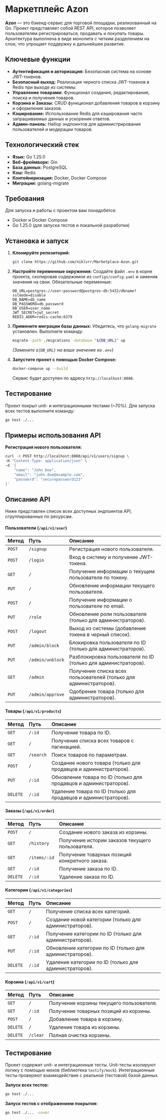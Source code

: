 # Маркетплейс Azon

**Azon** — это бэкенд-сервис для торговой площадки, реализованный на Go. 
Проект представляет собой REST API, которое позволяет пользователям регистрироваться, 
продавать и покупать товары. Архитектура выполнена в виде монолита с четким разделением на слои, 
что упрощает поддержку и дальнейшее развитие.


## Ключевые функции

* **Аутентификация и авторизация:** Безопасная система на основе JWT-токенов.
* **Безопасный выход:** Реализация черного списка JWT-токенов в Redis при выходе из системы.
* **Управление товарами:** Функционал создания, редактирования, поиска и получения товаров.
* **Корзина и Заказы:** CRUD функционал добавления товаров в корзину и оформления заказов.
* **Кэширование:** Использование Redis для кэширования часто запрашиваемых данных и ускорения ответов.
* **Админ-панель:** Набор эндпоинтов для администрирования пользователей и модерации товаров.

## Технологический стек

-   **Язык:** Go 1.25.0
-   **Веб-фреймворк:** Gin
-   **База данных:** PostgreSQL
-   **Кэш:** Redis
-   **Контейнеризация:** Docker, Docker Compose
-   **Миграции:** golang-migrate


## Требования

Для запуска и работы с проектом вам понадобятся:
* Docker и Docker Compose
* Go 1.25.0 (для запуска тестов и локальной разработки)

## Установка и запуск

1.  **Клонируйте репозиторий:**
    ```sh
    git clone https://github.com/niklvrr/Marketplace-Azon.git
    ```

2.  **Настройте переменные окружения:**
    Создайте файл `.env` в корне проекта, скопировав содержимое из `configs/config.yaml` и заменив значения на свои. Обязательные переменные:
    ```env
    DB_URL=postgres://user:password@postgres-db:5432/dbname?sslmode=disable
    DB_NAME=db_name
    DB_PASSWORD=db_password
    DB_USER=user_name
    JWT_SECRET=jwt_secret
    REDIS_ADDR=redis-cache:6379
    ```

3.  **Примените миграции базы данных:**
    Убедитесь, что `golang-migrate` установлен. Выполните команду:
    ```sh
    migrate -path ./migrations -database "${DB_URL}" up
    ```
    *(Замените `${DB_URL}` на ваше значение из `.env`)*

4.  **Запустите проект с помощью Docker Compose:**
    ```sh
    docker-compose up --build
    ```
    Сервис будет доступен по адресу `http://localhost:8080`.

## Тестирование

Проект покрыт unit- и интеграционными тестами (~70%). Для запуска всех тестов выполните команду:
```sh
go test ./...
```

## Примеры использования API

**Регистрация нового пользователя:**

```sh
curl -X POST http://localhost:8080/api/v1/users/signup \
-H "Content-Type: application/json" \
-d '{
    "name": "John Doe",
    "email": "john.doe@example.com",
    "password": "securepassword123"
}'
``` 

## Описание API

Ниже представлен список всех доступных эндпоинтов API, сгруппированных по ресурсам.

#### Пользователи (`/api/v1/user`)
| Метод | Путь | Описание |
| :--- | :--- | :--- |
| `POST` | `/signup` | Регистрация нового пользователя. |
| `POST` | `/login` | Вход в систему и получение JWT-токена. |
| `GET` | `/` | Получение информации о текущем пользователе по токену. |
| `PUT` | `/` | Обновление информации текущего пользователя. |
| `POST` | `/` | Получение информации о пользователе по email. |
| `PUT` | `/role` | Обновление роли пользователя (только для администраторов). |
| `POST` | `/logout` | Выход из системы (добавление токена в черный список). |
| `PUT` | `/admin/block` | Блокировка пользователя по ID (только для администраторов). |
| `PUT` | `/admin/unblock` | Разблокировка пользователя по ID (только для администраторов). |
| `GET` | `/admin` | Получение списка всех пользователей (только для администраторов). |
| `PUT` | `/admin/approve`| Одобрение товара (только для администраторов). |

#### Товары (`/api/v1/products`)
| Метод | Путь | Описание |
| :--- | :--- | :--- |
| `GET` | `/:id` | Получение товара по ID. |
| `GET` | `/` | Получение списка всех товаров с пагинацией. |
| `GET` | `/search` | Поиск товаров по параметрам. |
| `POST` | `/` | Создание нового товара (только для продавцов и администраторов). |
| `PUT` | `/:id` | Обновление товара по ID (только для продавцов и администраторов). |
| `DELETE`| `/:id` | Удаление товара по ID (только для продавцов и администраторов). |

#### Заказы (`/api/v1/order`)
| Метод | Путь | Описание |
| :--- | :--- | :--- |
| `POST` | `/` | Создание нового заказа из корзины. |
| `GET` | `/history` | Получение истории заказов текущего пользователя. |
| `GET` | `/items/:id` | Получение товарных позиций конкретного заказа. |
| `GET` | `/:id` | Получение заказа по ID. |
| `DELETE`| `/:id` | Удаление заказа по ID. |

#### Категории (`/api/v1/categories`)
| Метод | Путь | Описание |
| :--- | :--- | :--- |
| `GET` | `/` | Получение списка всех категорий. |
| `POST` | `/` | Создание новой категории (только для администраторов). |
| `GET` | `/:id` | Получение категории по ID (только для администраторов). |
| `PUT` | `/:id` | Обновление категории по ID (только для администраторов). |
| `DELETE`| `/:id` | Удаление категории по ID (только для администраторов). |

#### Корзина (`/api/v1/cart`)
| Метод | Путь | Описание |
| :--- | :--- | :--- |
| `GET` | `/` | Получение корзины текущего пользователя. |
| `GET` | `/:id` | Получение товарных позиций из корзины. |
| `POST` | `/` | Добавление товара в корзину. |
| `DELETE`| `/` | Удаление товара из корзины. |
| `DELETE`| `/clear` | Полная очистка корзины. |

## Тестирование

Проект содержит unit- и интеграционные тесты. Unit-тесты изолируют логику с помощью моков (библиотека `testify/mock`). Интеграционные тесты проверяют взаимодействие с реальной (тестовой) базой данных.

**Запуск всех тестов:**
```sh
go test ./...
````

**Запуск тестов с отображением покрытия:**

```sh
go test ./... -cover
```